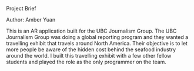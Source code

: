 Project Brief

Author: Amber Yuan

This is an AR application built for the UBC Journalism Group. The UBC Journalism Group was doing a global reporting program and they wanted a travelling exhibit that travels around North America. Their objective is to let more people be aware of the hidden cost behind the seafood industry around the world. I built this travelling exhibit with a few other fellow students and played the role as the only programmer on the team.
